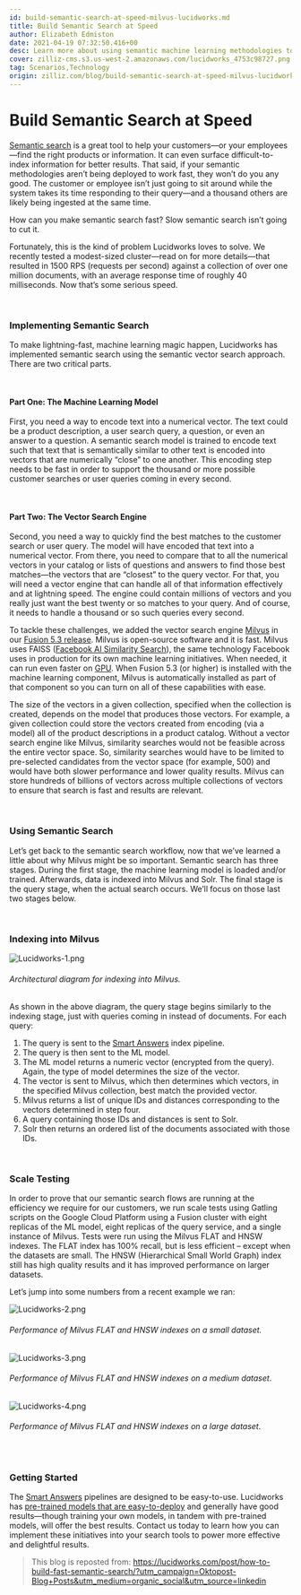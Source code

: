 ```yaml
---
id: build-semantic-search-at-speed-milvus-lucidworks.md
title: Build Semantic Search at Speed
author: Elizabeth Edmiston
date: 2021-04-19 07:32:50.416+00
desc: Learn more about using semantic machine learning methodologies to power more relevant search results across your organization.
cover: zilliz-cms.s3.us-west-2.amazonaws.com/lucidworks_4753c98727.png
tag: Scenarios,Technology
origin: zilliz.com/blog/build-semantic-search-at-speed-milvus-lucidworks
---
```


# Build Semantic Search at Speed

[Semantic search](https://lucidworks.com/post/what-is-semantic-search/) is a great tool to help your customers—or your employees—find the right products or information. It can even surface difficult-to-index information for better results. That said, if your semantic methodologies aren’t being deployed to work fast, they won’t do you any good. The customer or employee isn’t just going to sit around while the system takes its time responding to their query—and a thousand others are likely being ingested at the same time.

How can you make semantic search fast? Slow semantic search isn’t going to cut it.

Fortunately, this is the kind of problem Lucidworks loves to solve. We recently tested a modest-sized cluster—read on for more details—that resulted in 1500 RPS (requests per second) against a collection of over one million documents, with an average response time of roughly 40 milliseconds. Now that’s some serious speed.

<br/>

### Implementing Semantic Search

To make lightning-fast, machine learning magic happen, Lucidworks has implemented semantic search using the semantic vector search approach. There are two critical parts.

<br/>

#### Part One: The Machine Learning Model

First, you need a way to encode text into a numerical vector. The text could be a product description, a user search query, a question, or even an answer to a question. A semantic search model is trained to encode text such that text that is semantically similar to other text is encoded into vectors that are numerically “close” to one another. This encoding step needs to be fast in order to support the thousand or more possible customer searches or user queries coming in every second.

<br/>

#### Part Two: The Vector Search Engine

Second, you need a way to quickly find the best matches to the customer search or user query. The model will have encoded that text into a numerical vector. From there, you need to compare that to all the numerical vectors in your catalog or lists of questions and answers to find those best matches—the vectors that are “closest” to the query vector. For that, you will need a vector engine that can handle all of that information effectively and at lightning speed. The engine could contain millions of vectors and you really just want the best twenty or so matches to your query. And of course, it needs to handle a thousand or so such queries every second.

To tackle these challenges, we added the vector search engine [Milvus](https://doc.lucidworks.com/fusion/5.3/8821/milvus) in our [Fusion 5.3 release](https://lucidworks.com/post/enhance-personalization-efforts-with-new-features-in-fusion/). Milvus is open-source software and it is fast. Milvus uses FAISS ([Facebook AI Similarity Search](https://ai.facebook.com/tools/faiss/)), the same technology Facebook uses in production for its own machine learning initiatives. When needed, it can run even faster on [GPU](https://en.wikipedia.org/wiki/Graphics_processing_unit). When Fusion 5.3 (or higher) is installed with the machine learning component, Milvus is automatically installed as part of that component so you can turn on all of these capabilities with ease.

The size of the vectors in a given collection, specified when the collection is created, depends on the model that produces those vectors. For example, a given collection could store the vectors created from encoding (via a model) all of the product descriptions in a product catalog. Without a vector search engine like Milvus, similarity searches would not be feasible across the entire vector space. So, similarity searches would have to be limited to pre-selected candidates from the vector space (for example, 500) and would have both slower performance and lower quality results. Milvus can store hundreds of billions of vectors across multiple collections of vectors to ensure that search is fast and results are relevant.

<br/>

### Using Semantic Search

Let’s get back to the semantic search workflow, now that we’ve learned a little about why Milvus might be so important. Semantic search has three stages. During the first stage, the machine learning model is loaded and/or trained. Afterwards, data is indexed into Milvus and Solr. The final stage is the query stage, when the actual search occurs. We’ll focus on those last two stages below.

<br/>

### Indexing into Milvus

![Lucidworks-1.png](https://zilliz-cms.s3.us-west-2.amazonaws.com/Lucidworks_1_47a9221723.png)

###### _Architectural diagram for indexing into Milvus._

As shown in the above diagram, the query stage begins similarly to the indexing stage, just with queries coming in instead of documents. For each query:

1. The query is sent to the [Smart Answers](https://lucidworks.com/products/smart-answers/) index pipeline.
2. The query is then sent to the ML model.
3. The ML model returns a numeric vector (encrypted from the query). Again, the type of model determines the size of the vector.
4. The vector is sent to Milvus, which then determines which vectors, in the specified Milvus collection, best match the provided vector.
5. Milvus returns a list of unique IDs and distances corresponding to the vectors determined in step four.
6. A query containing those IDs and distances is sent to Solr.
7. Solr then returns an ordered list of the documents associated with those IDs.

<br/>

### Scale Testing

In order to prove that our semantic search flows are running at the efficiency we require for our customers, we run scale tests using Gatling scripts on the Google Cloud Platform using a Fusion cluster with eight replicas of the ML model, eight replicas of the query service, and a single instance of Milvus. Tests were run using the Milvus FLAT and HNSW indexes. The FLAT index has 100% recall, but is less efficient – except when the datasets are small. The HNSW (Hierarchical Small World Graph) index still has high quality results and it has improved performance on larger datasets.

Let’s jump into some numbers from a recent example we ran:

![Lucidworks-2.png](https://zilliz-cms.s3.us-west-2.amazonaws.com/Lucidworks_2_3162113560.png)

###### _Performance of Milvus FLAT and HNSW indexes on a small dataset._

![Lucidworks-3.png](https://zilliz-cms.s3.us-west-2.amazonaws.com/Lucidworks_3_3dc17f0ed8.png)

###### _Performance of Milvus FLAT and HNSW indexes on a medium dataset._

![Lucidworks-4.png](https://zilliz-cms.s3.us-west-2.amazonaws.com/Lucidworks_4_8a6edd2f59.png)

###### _Performance of Milvus FLAT and HNSW indexes on a large dataset._

<br/>

### Getting Started

The [Smart Answers](https://lucidworks.com/products/smart-answers/) pipelines are designed to be easy-to-use. Lucidworks has [pre-trained models that are easy-to-deploy](https://doc.lucidworks.com/how-to/734/set-up-a-pre-trained-cold-start-model-for-smart-answers) and generally have good results—though training your own models, in tandem with pre-trained models, will offer the best results. Contact us today to learn how you can implement these initiatives into your search tools to power more effective and delightful results.

> This blog is reposted from: https://lucidworks.com/post/how-to-build-fast-semantic-search/?utm_campaign=Oktopost-Blog+Posts&utm_medium=organic_social&utm_source=linkedin
